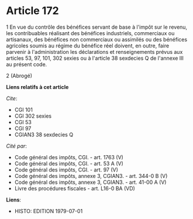 # Article 172

1  En vue du contrôle des bénéfices servant de base à l'impôt sur le revenu, les contribuables réalisant des bénéfices
industriels, commerciaux ou artisanaux, des bénéfices non commerciaux ou assimilés ou des bénéfices agricoles soumis au
régime du bénéfice réel doivent, en outre, faire parvenir à l'administration les déclarations et renseignements prévus aux
articles 53, 97, 101, 302 sexies ou à l'article 38 sexdecies Q de l'annexe III au présent code.

2  (Abrogé)

**Liens relatifs à cet article**

_Cite_:

  - CGI 101
  - CGI 302 sexies
  - CGI 53
  - CGI 97
  - CGIAN3 38 sexdecies Q

_Cité par_:

  - Code général des impôts, CGI. - art. 1763 (V)
  - Code général des impôts, CGI. - art. 53 A (V)
  - Code général des impôts, CGI. - art. 97 (V)
  - Code général des impôts, annexe 3, CGIAN3. - art. 344-0 B (V)
  - Code général des impôts, annexe 3, CGIAN3. - art. 41-00 A (V)
  - Livre des procédures fiscales - art. L16-0 BA (VD)

**Liens**:

  - HISTO: EDITION 1979-07-01
